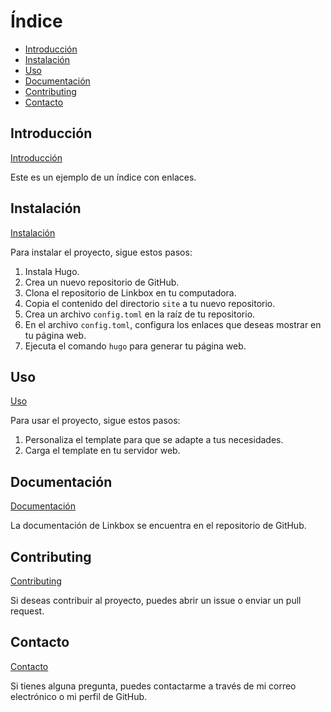 # Índice

* [Introducción](#introduccion)
* [Instalación](#instalacion)
* [Uso](#uso)
* [Documentación](#documentacion)
* [Contributing](#contributing)
* [Contacto](#contacto)

## Introducción

[Introducción](#introduccion)

Este es un ejemplo de un índice con enlaces.

## Instalación

[Instalación](#instalacion)

Para instalar el proyecto, sigue estos pasos:

1. Instala Hugo.
2. Crea un nuevo repositorio de GitHub.
3. Clona el repositorio de Linkbox en tu computadora.
4. Copia el contenido del directorio `site` a tu nuevo repositorio.
5. Crea un archivo `config.toml` en la raíz de tu repositorio.
6. En el archivo `config.toml`, configura los enlaces que deseas mostrar en tu página web.
7. Ejecuta el comando `hugo` para generar tu página web.

## Uso

[Uso](#uso)

Para usar el proyecto, sigue estos pasos:

1. Personaliza el template para que se adapte a tus necesidades.
2. Carga el template en tu servidor web.

## Documentación

[Documentación](#documentacion)

La documentación de Linkbox se encuentra en el repositorio de GitHub.

## Contributing

[Contributing](#contributing)

Si deseas contribuir al proyecto, puedes abrir un issue o enviar un pull request.

## Contacto

[Contacto](#contacto)

Si tienes alguna pregunta, puedes contactarme a través de mi correo electrónico o mi perfil de GitHub.
